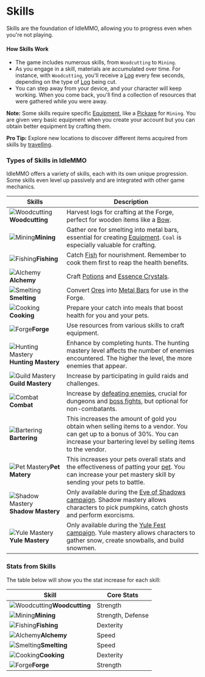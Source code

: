 # Skills

Skills are the foundation of IdleMMO, allowing you to progress even when you're not playing.

#### How Skills Work

- The game includes numerous skills, from `Woodcutting` to `Mining`. 
- As you engage in a skill, materials are accumulated over time. For instance, with `Woodcutting`, you'll receive a [Log](/wiki/items-and-pets/item-types) every few seconds, depending on the type of [Log](/wiki/items-and-pets/item-types) being cut.
- You can step away from your device, and your character will keep working. When you come back, you'll find a collection of resources that were gathered while you were away.

**Note:** Some skills require specific [Equipment](/wiki/items-and-pets/equipment), like a [Pickaxe](/wiki/items-and-pets/item-types) for `Mining`. You are given very basic equipment when you create your account but you can obtain better equipment by crafting them.

**Pro Tip:** Explore new locations to discover different items acquired from skills by [travelling](/wiki/activities-and-challenges/travelling).

### Types of Skills in IdleMMO

IdleMMO offers a variety of skills, each with its own unique progression. Some skills even level up passively and are integrated with other game mechanics.

| Skills | Description |
| -----  | ------      |
| <div>![Woodcutting](https://cdn.idle-mmo.com/cdn-cgi/image/width=24,height=24/uploaded/skins/DKC4LgMAyoUlDmo99LJOVbtUZsezIi-metad29vZGN1dHRpbmcucG5n-.png)__Woodcutting__</div> | Harvest logs for crafting at the Forge, perfect for wooden items like a [Bow](/wiki/items-and-pets/item-types). |
| <div>![Mining](https://cdn.idle-mmo.com/cdn-cgi/image/width=24,height=24/uploaded/skins/CwqOzwaWgR9ooe0BVEpgtKCAduFpka-metabWluaW5nLnBuZw==-.png)__Mining__</div> | Gather ore for smelting into metal bars, essential for creating [Equipment](/wiki/items-and-pets/equipment). `Coal` is especially valuable for crafting. |
| <div>![Fishing](https://cdn.idle-mmo.com/cdn-cgi/image/width=24,height=24/uploaded/skins/aFjVlrHK2um38ufObrBRXGOZOxGHsj-metaZmlzaGluZy5wbmc=-.png)__Fishing__</div> | Catch [Fish](/wiki/items-and-pets/item-types) for nourishment. Remember to cook them first to reap the health benefits. |
| <div>![Alchemy](https://cdn.idle-mmo.com/cdn-cgi/image/width=24,height=24/uploaded/skins/tMKfSVT7ZSbPwMxEIKmulq1B7lFIYZ-metaYWxjaGVteS5wbmc=-.png)__Alchemy__</div> | Craft [Potions](/wiki/items-and-pets/item-types) and [Essence Crystals](/wiki/items-and-pets/item-types). |
| <div>![Smelting](https://cdn.idle-mmo.com/cdn-cgi/image/width=24,height=24/uploaded/skins/01HMV8CSV9P697HRCPBMQMY6VA.png)__Smelting__</div> | Convert [Ores](/wiki/items-and-pets/item-types) into [Metal Bars](/wiki/items-and-pets/item-types) for use in the Forge. |
| <div>![Cooking](https://cdn.idle-mmo.com/cdn-cgi/image/width=24,height=24/uploaded/skins/wI2XxGzeSRX6AFMRUADAnKji9NgOIK-metaY29va2luZy5wbmc=-.png)__Cooking__</div> | Prepare your catch into meals that boost health for you and your pets. |
| <div>![Forge](https://cdn.idle-mmo.com/cdn-cgi/image/width=24,height=24/uploaded/skins/tuVX8BVjiz53PoeSWF1KJ26OTEOoZI-metaaDkucG5n-.png)__Forge__</div> | Use resources from various skills to craft equipment. |
| <div>![Hunting Mastery](https://cdn.idle-mmo.com/cdn-cgi/image/width=24,height=24/uploaded/skins/ryXY3r3TY70wWquLMMZ7idvKVR19GS-metaaHVudGluZy1pbWFnZS5wbmc=-.png)__Hunting Mastery__</div> | Enhance by completing hunts. The hunting mastery level affects the number of enemies encountered. The higher the level, the more enemies that appear. |
| <div>![Guild Mastery](https://cdn.idle-mmo.com/cdn-cgi/image/width=24,height=24/uploaded/skins/01HQQJQD8BME4JCHG9H879XM0Q.png)__Guild Mastery__</div> | Increase by participating in guild raids and challenges. |
| <div>![Combat](https://cdn.idle-mmo.com/cdn-cgi/image/width=24,height=24/uploaded/skins/1eJxBXb1BOJuZpUr2sL3NwaWOV3Gr0-metadGluLXN3b3JkLnBuZw==-.png)__Combat__</div> |  Increase by [defeating enemies](/wiki/activities-and-challenges/hunting-and-battling), crucial for dungeons and [boss fights](/wiki/activities-and-challenges/world-bosses), but optional for non-combatants. |
| <div>![Bartering](https://cdn.idle-mmo.com/cdn-cgi/image/width=24,height=24/uploaded/skins/Druis2lTKqmbl8YmDDVCy2TaYFl430-metaYmFydGVyaW5nLnBuZw==-.png)__Bartering__</div> | This increases the amount of gold you obtain when selling items to a vendor. You can get up to a bonus of 30%. You can increase your bartering level by selling items to the vendor. |
| <div>![Pet Mastery](https://cdn.idle-mmo.com/cdn-cgi/image/width=24,height=24/uploaded/skins/ByGAnT8nNgP0noQicPXr4mhgv1Ux6f-metaZHJhZ29uIDEucG5n-.png)__Pet Matery__</div> | This increases your pets overall stats and the effectiveness of patting your [pet](/wiki/items-and-pets/pets). You can increase your pet mastery skill by sending your pets to battle. |
| <div>![Shadow Mastery](https://cdn.idle-mmo.com/cdn-cgi/image/width=24,height=24/uploaded/skins/2DKOpVK1LsY1jwOER6tfuBfPGTDXHF-metacHVtcGtpbjMucG5n-.png)__Shadow Mastery__</div> | Only available during the [Eve of Shadows campaign](/wiki/items-and-pets/campaigns). Shadow mastery allows characters to pick pumpkins, catch ghosts and perform exorcisms. |
| <div>![Yule Mastery](https://cdn.idle-mmo.com/cdn-cgi/image/width=24,height=24/uploaded/skins/OXBGDWcgUce8zFwEUocxz59E6uABq9-metac25vd21hbi5wbmc=-.png)__Yule Mastery__</div> | Only available during the [Yule Fest campaign](/wiki/items-and-pets/campaigns). Yule mastery allows characters to gather snow, create snowballs, and build snowmen. |

### Stats from Skills

The table below will show you the stat increase for each skill:

| **Skill**       | **Core Stats**    |
|-----------------|-------------------|
| <div>![Woodcutting](https://cdn.idle-mmo.com/cdn-cgi/image/width=24,height=24/uploaded/skins/DKC4LgMAyoUlDmo99LJOVbtUZsezIi-metad29vZGN1dHRpbmcucG5n-.png)__Woodcutting__</div> | Strength          |
| <div>![Mining](https://cdn.idle-mmo.com/cdn-cgi/image/width=24,height=24/uploaded/skins/CwqOzwaWgR9ooe0BVEpgtKCAduFpka-metabWluaW5nLnBuZw==-.png)__Mining__</div>     | Strength, Defense |
| <div>![Fishing](https://cdn.idle-mmo.com/cdn-cgi/image/width=24,height=24/uploaded/skins/aFjVlrHK2um38ufObrBRXGOZOxGHsj-metaZmlzaGluZy5wbmc=-.png)__Fishing__</div>    | Dexterity         |
| <div>![Alchemy](https://cdn.idle-mmo.com/cdn-cgi/image/width=24,height=24/uploaded/skins/tMKfSVT7ZSbPwMxEIKmulq1B7lFIYZ-metaYWxjaGVteS5wbmc=-.png)__Alchemy__</div>    | Speed             |
| <div>![Smelting](https://cdn.idle-mmo.com/cdn-cgi/image/width=24,height=24/uploaded/skins/01HMV8CSV9P697HRCPBMQMY6VA.png)__Smelting__</div>    | Speed             |
| <div>![Cooking](https://cdn.idle-mmo.com/cdn-cgi/image/width=24,height=24/uploaded/skins/wI2XxGzeSRX6AFMRUADAnKji9NgOIK-metaY29va2luZy5wbmc=-.png)__Cooking__</div>    | Dexterity         |
| <div>![Forge](https://cdn.idle-mmo.com/cdn-cgi/image/width=24,height=24/uploaded/skins/tuVX8BVjiz53PoeSWF1KJ26OTEOoZI-metaaDkucG5n-.png)__Forge__</div>    | Strength          |
